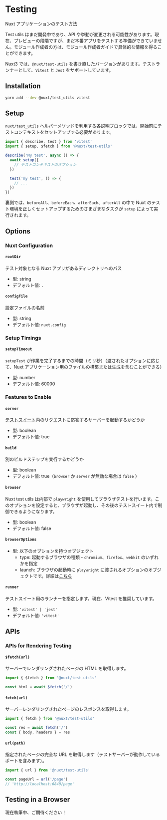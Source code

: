 # Testing
Nuxt アプリケーションのテスト方法

Test utils はまだ開発中であり、API や挙動が変更される可能性があります。現在、プレビューの段階ですが、まだ本番アプリをテストする準備ができていません。モジュール作成者の方は、モジュール作成者ガイドで具体的な情報を得ることができます。

Nuxt3 では、`@nuxt/test-utils` を書き直したバージョンがあります。テストランナーとして、`Vitest` と `Jest` をサポートしています。

## Installation
```bash
yarn add --dev @nuxt/test_utils vitest
```

## Setup
`nuxt/test_utils` ヘルパーメソッドを利用する各説明ブロックでは、開始前にテストコンテキストをセットアップする必要があります。
```ts
import { describe, test } from 'vitest'
import { setup, $fetch } from '@nuxt/test-utils'

describe('My test', async () => {
  await setup({
    // テストコンテキストのオプション
  })

  test('my test', () => {
    // ...
  })
})
```
裏側では、`beforeAll`、`beforeEach`、`afterEach`、`afterAll` の中で Nuxt のテスト環境を正しくセットアップするためのさまざまなタスクが `setup` によって実行されます。

## Options
### Nuxt Configuration
#### `rootDir`
テスト対象となる Nuxt アプリがあるディレクトリへのパス
- 型: string
- デフォルト値: `.`

#### `configFile`
設定ファイルの名前
- 型: string
- デフォルト値: `nuxt.config`

### Setup Timings
#### `setupTimeout`
`setupTest` が作業を完了するまでの時間（ミリ秒）（渡されたオプションに応じて、Nuxt アプリケーション用のファイルの構築または生成を含むことができる）
- 型: number
- デフォルト値: 60000

### Features to Enable
#### `server`
[テストスイート](https://www.itmedia.co.jp/im/articles/1111/07/news187.html)内のリクエストに応答するサーバーを起動するかどうか
- 型: boolean
- デフォルト値: true


#### `build`
別のビルドステップを実行するかどうか
- 型: boolean
- デフォルト値: true（`browser` か `server` が無効な場合は `false` ）

#### `browser`
Nuxt test utils は内部で `playwright` を使用してブラウザテストを行います。このオプションを設定すると、ブラウザが起動し、その後のテストスイート内で制御できるようになります。
- 型: boolean
- デフォルト値: false

#### `browserOptions`
- 型: 以下のオプションを持つオブジェクト
  - type: 起動するブラウザの種類 - `chromium`、`firefox`、`webkit` のいずれかを指定
  - launch: ブラウザの起動時に `playwright` に渡されるオプションのオブジェクトです。詳細は[こちら](https://playwright.dev/docs/api/class-browsertype#browser-type-launch)

#### `runner`
テストスイート用のランナーを指定します。現在、Vitest を推奨しています。
- 型: `'vitest' | 'jest'`
- デフォルト値: `'vitest'`

## APIs
### APIs for Rendering Testing
#### `$fetch(url)`
サーバーでレンダリングされたページの HTML を取得します。
```ts
import { $fetch } from '@nuxt/test-utils'

const html = await $fetch('/')
```

#### `fetch(url)`
サーバーレンダリングされたページのレスポンスを取得します。
```ts
import { fetch } from '@nuxt/test-utils'

const res = await fetch('/')
const { body, headers } = res
```

#### `url(path)`
指定されたページの完全な URL を取得します（テストサーバーが動作しているポートを含みます）。
```ts
import { url } from '@nuxt/test-utils'

const pageUrl = url('/page')
// 'http://localhost:6840/page'
```

## Testing in a Browser
現在執筆中、ご期待ください！